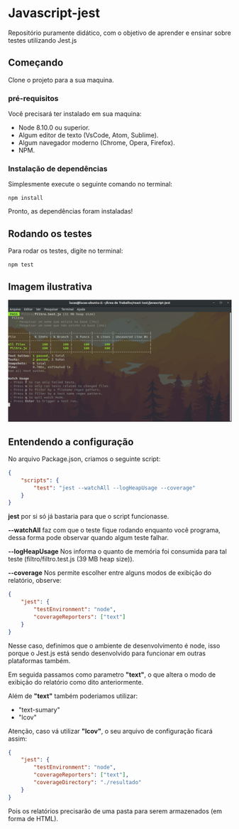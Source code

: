 # Javascript-jest
Repositório puramente didático, com o objetivo de aprender e ensinar sobre testes utilizando Jest.js

## Começando
Clone o projeto para a sua maquina.

### pré-requisitos

Você precisará ter instalado em sua maquina:
* Node 8.10.0 ou superior.
* Algum editor de texto (VsCode, Atom, Sublime).
* Algum navegador moderno (Chrome, Opera, Firefox).
* NPM.

### Instalação de dependências
Simplesmente execute o seguinte comando no terminal:
```
npm install
```

Pronto, as dependências foram instaladas!

## Rodando os testes
Para rodar os testes, digite no terminal:
```
npm test
```

## Imagem ilustrativa
![Requisição POST](https://github.com/Spinkers/javascript-jest/blob/master/img/01.png?raw=true)

## Entendendo a configuração

No arquivo Package.json, criamos o seguinte script:
``` Json
{
	"scripts": {
        "test": "jest --watchAll --logHeapUsage --coverage"
    }
}
```
**jest** por si só já bastaria para que o script funcionasse.

**--watchAll** faz com que o teste fique rodando enquanto você programa, dessa forma pode observar quando algum teste falhar.

**--logHeapUsage** Nos informa o quanto de memória foi consumida para tal teste (filtro/filtro.test.js (39 MB heap size)).

**--coverage** Nos permite escolher entre alguns modos de exibição do relatório, observe:

``` Json
{
	"jest": {
        "testEnvironment": "node",
        "coverageReporters": ["text"]
    }
}
```

Nesse caso, definimos que o ambiente de desenvolvimento é node, isso porque o Jest.js está sendo desenvolvido para funcionar em outras plataformas também.

Em seguida passamos como parametro **"text"**, o que altera o modo de exibição do relatório como dito anteriormente.

Além de **"text"** também poderiamos utilizar: 
* "text-sumary"
* "lcov"

Atenção, caso vá utilizar **"lcov"**, o seu arquivo de configuração ficará assim:

``` Json
{
	"jest": {
        "testEnvironment": "node",
        "coverageReporters": ["text"],
        "coverageDirectory": "./resultado"
    }
}
```

Pois os relatórios precisarão de uma pasta para serem armazenados (em forma de HTML).
